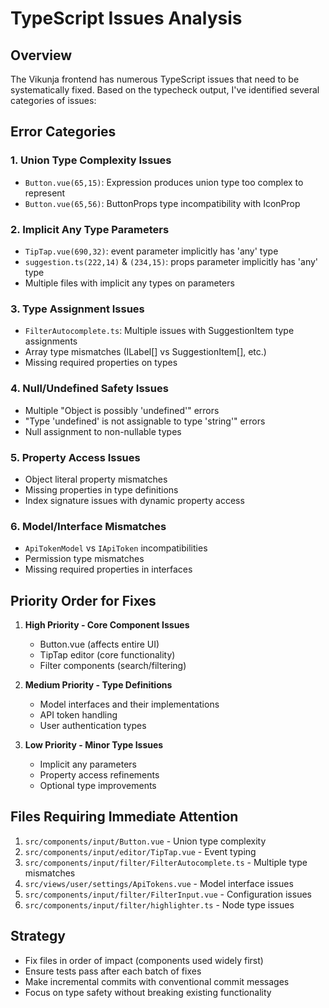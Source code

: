 # TypeScript Issues Analysis

## Overview
The Vikunja frontend has numerous TypeScript issues that need to be systematically fixed. Based on the typecheck output, I've identified several categories of issues:

## Error Categories

### 1. Union Type Complexity Issues
- `Button.vue(65,15)`: Expression produces union type too complex to represent
- `Button.vue(65,56)`: ButtonProps type incompatibility with IconProp

### 2. Implicit Any Type Parameters
- `TipTap.vue(690,32)`: event parameter implicitly has 'any' type
- `suggestion.ts(222,14)` & `(234,15)`: props parameter implicitly has 'any' type
- Multiple files with implicit any types on parameters

### 3. Type Assignment Issues
- `FilterAutocomplete.ts`: Multiple issues with SuggestionItem type assignments
- Array type mismatches (ILabel[] vs SuggestionItem[], etc.)
- Missing required properties on types

### 4. Null/Undefined Safety Issues
- Multiple "Object is possibly 'undefined'" errors
- "Type 'undefined' is not assignable to type 'string'" errors
- Null assignment to non-nullable types

### 5. Property Access Issues
- Object literal property mismatches
- Missing properties in type definitions
- Index signature issues with dynamic property access

### 6. Model/Interface Mismatches
- `ApiTokenModel` vs `IApiToken` incompatibilities
- Permission type mismatches
- Missing required properties in interfaces

## Priority Order for Fixes

1. **High Priority - Core Component Issues**
   - Button.vue (affects entire UI)
   - TipTap editor (core functionality)
   - Filter components (search/filtering)

2. **Medium Priority - Type Definitions**
   - Model interfaces and their implementations
   - API token handling
   - User authentication types

3. **Low Priority - Minor Type Issues**
   - Implicit any parameters
   - Property access refinements
   - Optional type improvements

## Files Requiring Immediate Attention

1. `src/components/input/Button.vue` - Union type complexity
2. `src/components/input/editor/TipTap.vue` - Event typing
3. `src/components/input/filter/FilterAutocomplete.ts` - Multiple type mismatches
4. `src/views/user/settings/ApiTokens.vue` - Model interface issues
5. `src/components/input/filter/FilterInput.vue` - Configuration issues
6. `src/components/input/filter/highlighter.ts` - Node type issues

## Strategy
- Fix files in order of impact (components used widely first)
- Ensure tests pass after each batch of fixes
- Make incremental commits with conventional commit messages
- Focus on type safety without breaking existing functionality